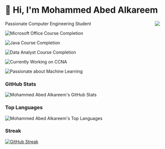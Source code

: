 # 👋 Hi, I'm Mohammed Abed Alkareem

<img src="https://api.visitorbadge.io/api/visitors?path=https%3A%2F%2Fgithub.com%2FMohammed-Abed-Alkareem%2FMohammed-Abed-Alkareem&countColor=%23263759" style="float: right;" />

Passionate Computer Engineering Student



<!---
Mohammed-Abed-Alkareem/Mohammed-Abed-Alkareem is a ✨ special ✨ repository because its `README.md` (this file) appears on your GitHub profile.
You can click the Preview link to take a look at your changes.
--->

![Microsoft Office Course Completion](https://img.shields.io/badge/Microsoft%20Office%20Course-Completed-red)

![Java Course Completion](https://img.shields.io/badge/Java%20Course-Completed-blue)

![Data Analyst Course Completion](https://img.shields.io/badge/Data%20Analyst%20Course-Completed-brightgreen)

![Currently Working on CCNA](https://img.shields.io/badge/Currently%20Working%20on-CCNA-orange)

![Passionate about Machine Learning](https://img.shields.io/badge/Passionate%20about-Machine%20Learning-pink)

### GitHub Stats

![Mohammed Abed Alkareem's GitHub Stats](https://github-readme-stats.vercel.app/api?username=Mohammed-Abed-Alkareem&show_icons=true&theme=radical)

### Top Languages

![Mohammed Abed Alkareem's Top Languages](https://github-readme-stats.vercel.app/api/top-langs/?username=Mohammed-Abed-Alkareem&layout=compact&theme=radical)

### Streak
[![GitHub Streak](https://streak-stats.demolab.com/?user=Mohammed-Abed-Alkareem)](https://git.io/streak-stats)

